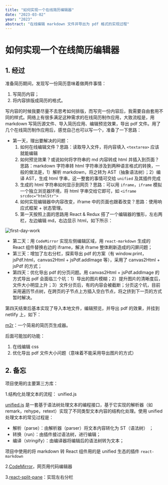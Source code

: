 ```yaml
---
title: "如何实现一个在线简历编辑器"
date: "2023-03-02"
year: "2023"
abstract: "在线编辑 markdown 文件并导出为 pdf 格式的实现过程"
---
```


# 如何实现一个在线简历编辑器

## 1. 经过

准备简历期间，发现写一份简历意味着做两件事情：

  1. 写简历内容；
  2. 将内容排版成简历的格式。

写内容的时候我要尽量不去思考如何排版，而写完一份内容后，我需要自由套用不同的样式。网络上有很多满足这种需求的在线简历制作应用，大致流程是，用 markdown 写简历源文件、导入简历应用、编辑预览效果，导出 pdf 文件。用了几个在线简历制作应用后，感觉自己也可以写一个，准备了一下思路：
  - 第一天，理出要解决的问题：
    1. 如何在线编辑文件？思路：读取导入文件，将内容填入 `<textarea>` 应该就能编辑
    2. 如何预览效果？或说如何将字符串的 md 内容转成 html 并插入到页面？思路：markdown 字符串转 html 字符串涉及到两种语言格式的转换，一般的做法是，1）解析 markdown，将之转为 AST（抽象语法树）；2）编译 AST，生成 html 字串，这一整套的事情可交给 `unified` 及其插件完成
    3. 生成的 html 字符串如何显示到网页？思路：可以用 `iframe`，`iframe` 模拟一个独立浏览器环境，将 html 字串交给它即可，如 `<iframe srcdoc="htmlStr">`
    4. 如何实现编辑器中内容改变，iframe 中的页面也跟着改变？思路：使用响应式框架 + 状态管理。
    5. 第一天按照上面的思路用 React & Redux 搭了一个编辑器的雏形，左右两栏，左边编辑 md，右边显示 html，如下所示：

![first-day-work](https://user-images.githubusercontent.com/20923112/222759116-b3f1bc9c-7535-40c4-b042-f9ceef74e852.gif)
  
  - 第二天：用 `CodeMirror` 实现左侧编辑区域，用 `react-markdown` 生成的 React 组件替换右边的 iframe，解决 iframe 整体刷新造成的闪屏问题；
  - 第三天：增加了左右分栏，探索导出 pdf 的方案（有 window.print，jsPdf.html，canvas2Html + jsPdf.addImage 等），采用了 canvas2Html + jsPdf 的方式；
  - 第四天：优化导出 pdf 的分页问题。用 canvas2Html + jsPdf.addImage 的方式导出 pdf 会面临三个坑：1）导出的图片模糊；2）提升图片的清晰度后，文件大小明显上升；3）文件分页后，有的内容会被截断；分页这个坑，目前采用遍历节点树，在跨页的子节点上方插入空白节点，将之挤到下一页的方式暂时解决。

第四天结束后基本实现了导入本地文件，编辑预览，并导出 pdf 的效果，并挂到 netlify 上，如下：

[m2r](m2r.netlify.app)：一个简易的简历页生成器。

后面可能加的功能：
  1. 在线编辑 css
  2. 优化导出 pdf 文件大小问题（意味着不能采用导出图片的方式）

## 2. 备忘

项目使用的主要第三方库：

1.结构化处理文本的流程： unified.js

[unified.js](https://unifiedjs.com/) 是一套基于语法树处理文本的编程接口，基于它实现的解析器（如 remark，rehype，retext）实现了不同类型文本内容的结构化处理。使用 unified 处理文本的常见过程是：

  - 解析（parse）：由解析器（parser）将文本内容转化为 ST（语法树） ；
  - 转换（run）：由插件接过语法树，进行编辑；
  - 编译（stringify）：由编译器将编辑后的语法树转为文本；

项目中使用的将 markdown 转 React 组件用的是 unified 生态的插件 `react-markdown`

2.[CodeMirror](https://codemirror.net/)，网页用代码编辑器

3.[react-split-pane](https://github.com/tomkp/react-split-pane)：实现左右分栏
